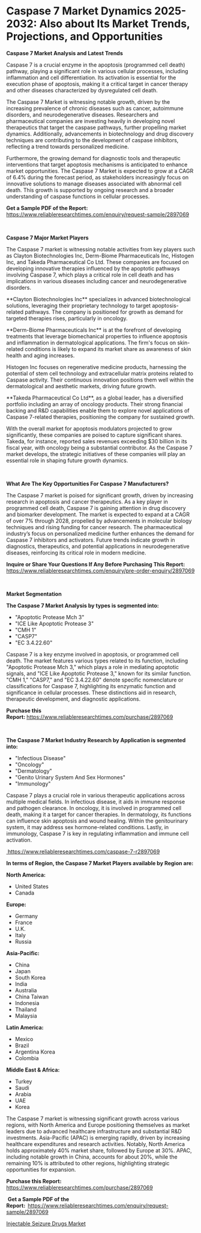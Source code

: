 <p><h1>Caspase 7 Market Dynamics 2025-2032: Also about Its Market Trends, Projections, and Opportunities</h1></p><p><strong>Caspase 7 Market Analysis and Latest Trends</strong></p>
<p><p>Caspase 7 is a crucial enzyme in the apoptosis (programmed cell death) pathway, playing a significant role in various cellular processes, including inflammation and cell differentiation. Its activation is essential for the execution phase of apoptosis, making it a critical target in cancer therapy and other diseases characterized by dysregulated cell death.</p><p>The Caspase 7 Market is witnessing notable growth, driven by the increasing prevalence of chronic diseases such as cancer, autoimmune disorders, and neurodegenerative diseases. Researchers and pharmaceutical companies are investing heavily in developing novel therapeutics that target the caspase pathways, further propelling market dynamics. Additionally, advancements in biotechnology and drug discovery techniques are contributing to the development of caspase inhibitors, reflecting a trend towards personalized medicine.</p><p>Furthermore, the growing demand for diagnostic tools and therapeutic interventions that target apoptosis mechanisms is anticipated to enhance market opportunities. The Caspase 7 Market is expected to grow at a CAGR of 6.4% during the forecast period, as stakeholders increasingly focus on innovative solutions to manage diseases associated with abnormal cell death. This growth is supported by ongoing research and a broader understanding of caspase functions in cellular processes.</p></p>
<p><strong>Get a Sample PDF of the Report:&nbsp;</strong> <a href="https://www.reliableresearchtimes.com/enquiry/request-sample/2897069?utm_campaign=2109&utm_medium=2&utm_source=Github&utm_content=ia&utm_term=15032025&utm_id=caspase-7">https://www.reliableresearchtimes.com/enquiry/request-sample/2897069</a></p>
<p>&nbsp;</p>
<p><strong>Caspase 7 Major Market Players</strong></p>
<p><p>The Caspase 7 market is witnessing notable activities from key players such as Clayton Biotechnologies Inc, Derm-Biome Pharmaceuticals Inc, Histogen Inc, and Takeda Pharmaceutical Co Ltd. These companies are focused on developing innovative therapies influenced by the apoptotic pathways involving Caspase 7, which plays a critical role in cell death and has implications in various diseases including cancer and neurodegenerative disorders.</p><p>**Clayton Biotechnologies Inc** specializes in advanced biotechnological solutions, leveraging their proprietary technology to target apoptosis-related pathways. The company is positioned for growth as demand for targeted therapies rises, particularly in oncology.</p><p>**Derm-Biome Pharmaceuticals Inc** is at the forefront of developing treatments that leverage biomechanical properties to influence apoptosis and inflammation in dermatological applications. The firm's focus on skin-related conditions is likely to expand its market share as awareness of skin health and aging increases.</p><p>Histogen Inc focuses on regenerative medicine products, harnessing the potential of stem cell technology and extracellular matrix proteins related to Caspase activity. Their continuous innovation positions them well within the dermatological and aesthetic markets, driving future growth.</p><p>**Takeda Pharmaceutical Co Ltd**, as a global leader, has a diversified portfolio including an array of oncology products. Their strong financial backing and R&D capabilities enable them to explore novel applications of Caspase 7-related therapies, positioning the company for sustained growth.</p><p>With the overall market for apoptosis modulators projected to grow significantly, these companies are poised to capture significant shares. Takeda, for instance, reported sales revenues exceeding $30 billion in its fiscal year, with oncology being a substantial contributor. As the Caspase 7 market develops, the strategic initiatives of these companies will play an essential role in shaping future growth dynamics.</p></p>
<p>&nbsp;</p>
<p><strong>What Are The Key Opportunities For Caspase 7 Manufacturers?</strong></p>
<p><p>The Caspase 7 market is poised for significant growth, driven by increasing research in apoptosis and cancer therapeutics. As a key player in programmed cell death, Caspase 7 is gaining attention in drug discovery and biomarker development. The market is expected to expand at a CAGR of over 7% through 2028, propelled by advancements in molecular biology techniques and rising funding for cancer research. The pharmaceutical industry’s focus on personalized medicine further enhances the demand for Caspase 7 inhibitors and activators. Future trends indicate growth in diagnostics, therapeutics, and potential applications in neurodegenerative diseases, reinforcing its critical role in modern medicine.</p></p>
<p><strong>Inquire or Share Your Questions If Any Before Purchasing This Report:</strong> <a href="https://www.reliableresearchtimes.com/enquiry/pre-order-enquiry/2897069?utm_campaign=2109&utm_medium=2&utm_source=Github&utm_content=ia&utm_term=15032025&utm_id=caspase-7">https://www.reliableresearchtimes.com/enquiry/pre-order-enquiry/2897069</a></p>
<p>&nbsp;</p>
<p><strong>Market Segmentation</strong></p>
<p><strong>The Caspase 7 Market Analysis by types is segmented into:</strong></p>
<p><ul><li>"Apoptotic Protease Mch 3"</li><li>"ICE Like Apoptotic Protease 3"</li><li>"CMH 1"</li><li>"CASP7"</li><li>"EC 3.4.22.60"</li></ul></p>
<p><p>Caspase 7 is a key enzyme involved in apoptosis, or programmed cell death. The market features various types related to its function, including "Apoptotic Protease Mch 3," which plays a role in mediating apoptotic signals, and "ICE Like Apoptotic Protease 3," known for its similar function. "CMH 1," "CASP7," and "EC 3.4.22.60" denote specific nomenclature or classifications for Caspase 7, highlighting its enzymatic function and significance in cellular processes. These distinctions aid in research, therapeutic development, and diagnostic applications.</p></p>
<p><strong>Purchase this Report:&nbsp;</strong><a href="https://www.reliableresearchtimes.com/purchase/2897069?utm_campaign=2109&utm_medium=2&utm_source=Github&utm_content=ia&utm_term=15032025&utm_id=caspase-7">https://www.reliableresearchtimes.com/purchase/2897069</a></p>
<p>&nbsp;</p>
<p><strong>The Caspase 7 Market Industry Research by Application is segmented into:</strong></p>
<p><ul><li>"Infectious Disease"</li><li>"Oncology"</li><li>"Dermatology"</li><li>"Genito Urinary System And Sex Hormones"</li><li>"Immunology"</li></ul></p>
<p><p>Caspase 7 plays a crucial role in various therapeutic applications across multiple medical fields. In infectious disease, it aids in immune response and pathogen clearance. In oncology, it is involved in programmed cell death, making it a target for cancer therapies. In dermatology, its functions can influence skin apoptosis and wound healing. Within the genitourinary system, it may address sex hormone-related conditions. Lastly, in immunology, Caspase 7 is key in regulating inflammation and immune cell activation.</p></p>
<p><a href="https://www.reliableresearchtimes.com/caspase-7-r2897069?utm_campaign=2109&utm_medium=2&utm_source=Github&utm_content=ia&utm_term=15032025&utm_id=caspase-7">&nbsp;https://www.reliableresearchtimes.com/caspase-7-r2897069</a></p>
<p><strong>In terms of Region, the Caspase 7 Market Players available by Region are:</strong></p>
<p>
    <p> <strong> North America: </strong>
        <ul>
            <li>United States</li>
            <li>Canada</li>
        </ul>
        </p> 
    <p> <strong> Europe: </strong>
        <ul>
            <li>Germany</li>
            <li>France</li>
            <li>U.K.</li>
            <li>Italy</li>
            <li>Russia</li>
        </ul>
        </p> 
    <p> <strong> Asia-Pacific: </strong>
        <ul>
            <li>China</li>
            <li>Japan</li>
            <li>South Korea</li>
            <li>India</li>
            <li>Australia</li>
            <li>China Taiwan</li>
            <li>Indonesia</li>
            <li>Thailand</li>
            <li>Malaysia</li>
        </ul>
        </p> 
    <p> <strong> Latin America: </strong>
        <ul>
            <li>Mexico</li>
            <li>Brazil</li>
            <li>Argentina Korea</li>
            <li>Colombia</li>
        </ul>
        </p> 
    <p> <strong> Middle East & Africa: </strong>
        <ul>
            <li>Turkey</li>
            <li>Saudi</li>
            <li>Arabia</li>
            <li>UAE</li>
            <li>Korea</li>
        </ul>
    </p>
    </p>
<p><p>The Caspase 7 market is witnessing significant growth across various regions, with North America and Europe positioning themselves as market leaders due to advanced healthcare infrastructure and substantial R&D investments. Asia-Pacific (APAC) is emerging rapidly, driven by increasing healthcare expenditures and research activities. Notably, North America holds approximately 40% market share, followed by Europe at 30%. APAC, including notable growth in China, accounts for about 20%, while the remaining 10% is attributed to other regions, highlighting strategic opportunities for expansion.</p></p>
<p><strong>Purchase this Report: </strong><a href="https://www.reliableresearchtimes.com/purchase/2897069?utm_campaign=2109&utm_medium=2&utm_source=Github&utm_content=ia&utm_term=15032025&utm_id=caspase-7">https://www.reliableresearchtimes.com/purchase/2897069</a></p>
<p>&nbsp;<strong>Get a Sample PDF of the Report:&nbsp;&nbsp;</strong><a href="https://www.reliableresearchtimes.com/enquiry/request-sample/2897069?utm_campaign=2109&utm_medium=2&utm_source=Github&utm_content=ia&utm_term=15032025&utm_id=caspase-7">https://www.reliableresearchtimes.com/enquiry/request-sample/2897069</a></p>
<p><strong></strong></p>
<p><p><a href="https://github.com/juniordelafrance/Market-Research-Report-List-5/blob/main/injectable-seizure-drugs-market.md?utm_campaign=2109&utm_medium=2&utm_source=Github&utm_content=ia&utm_term=15032025&utm_id=caspase-7">Injectable Seizure Drugs Market</a></p></p>